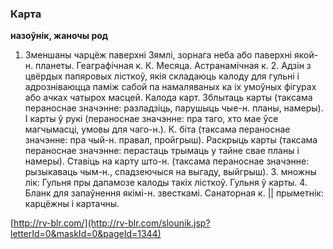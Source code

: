 ### Карта
**назоўнік, жаночы род**

1. Зменшаны чарцёж паверхні Зямлі, зорнага неба або паверхні якой-н. планеты. Геаграфічная к. К. Месяца. Астранамічная к. 2. Адзін з цвёрдых папяровых лісткоў, якія складаюць калоду для гульні і адрозніваюцца паміж сабой па намаляваных ка іх умоўных фігурах або ачках чатырох масцей. Калода карт. Зблытаць карты (таксама пераноснае значэнне: разладзіць, парушыць чые-н. планы, намеры). І карты ў рукі (пераноснае значэнне: пра таго, хто мае ўсе магчымасці, умовы для чаго-н.). К. біта (таксама пераноснае значэнне: пра чый-н. правал, пройгрыш). Раскрыць карты (таксама пераноснае значэнне: перастаць трымаць у тайне свае планы і намеры). Ставіць на карту што-н. (таксама пераноснае значэнне: рызыкаваць чым-н., спадзеючыся на выгаду, выйгрыш). З. множны лік: Гульня пры дапамозе калоды такіх лісткоў. Гульня ў карты. 4. Бланк для запаўнення якімі-н. звесткамі. Санаторная к. || прыметнік: карцёжны і картачны.

<a rel="author">[http://rv-blr.com/](http://rv-blr.com/slounik.jsp?letterId=0&maskId=0&pageId=1344)</a>
